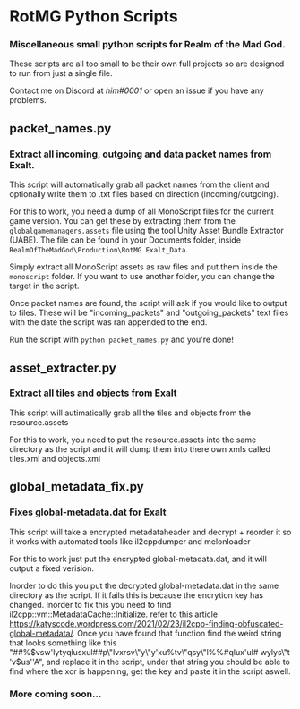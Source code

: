 # RotMG Python Scripts
### Miscellaneous small python scripts for Realm of the Mad God.  

These scripts are all too small to be their own full projects so are designed to
run from just a single file.  
  
Contact me on Discord at *him#0001* or open an issue if you have any problems.

## packet_names.py
### Extract all incoming, outgoing and data packet names from Exalt.

This script will automatically grab all packet names from the client and optionally write them to .txt files based on direction (incoming/outgoing).  
  
For this to work, you need a dump of all MonoScript files for the current game version. You can get these by extracting them from the `globalgamemanagers.assets` file using the tool Unity Asset Bundle Extractor (UABE).  The file can be found in your Documents folder, inside `RealmOfTheMadGod\Production\RotMG Exalt_Data`.  
  
Simply extract all MonoScript assets as raw files and put them inside the `monoscript` folder. If you want to use another folder, you can change the target in the script.  

Once packet names are found, the script will ask if you would like to output to files. These will be "incoming_packets" and "outgoing_packets" text files with the date the script was ran appended to the end.

Run the script with `python packet_names.py` and you're done!

## asset_extracter.py
### Extract all tiles and objects from Exalt

This script will autimatically grab all the tiles and objects from the resource.assets

For this to work, you need to put the resource.assets into the same directory as the script and it will dump them into there own xmls called tiles.xml and objects.xml

## global_metadata_fix.py
### Fixes global-metadata.dat for Exalt 

This script will take a encrypted metadataheader and decrypt + reorder it so it works with automated tools like il2cppdumper and melonloader

For this to work just put the encrypted global-metadata.dat, and it will output a fixed verision.

Inorder to do this you put the decrypted global-metadata.dat in the same directory as the script. If it fails this is because the encrytion key has changed. Inorder to fix this you need to find il2cpp::vm::MetadataCache::Initialize. refer to this article https://katyscode.wordpress.com/2021/02/23/il2cpp-finding-obfuscated-global-metadata/. Once you have found that function find the weird string that looks something like this "##%$vsw'lytyqlusxul##p\"lvxrsv\"y\"y'xu%tv\"qsy\"l%%#qlux'ul# wylys\"t 'v$us''A", and replace it in the script, under that string you chould be able to find where the xor is happening, get the key and paste it in the script aswell.
  
### More coming soon...